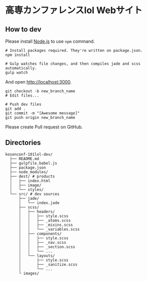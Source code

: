 # 高専カンファレンスlol Webサイト

## How to dev

Please install [Node.js](https://nodejs.org/en/) to use `npm` command.

```
# Install packages required. They're written on package.json.
npm install

# Gulp watches file changes, and then compiles jade and scss automatically.
gulp watch
```

And open [http://localhost:3000](http://localhost:3000).

```
git checkout -b new_branch_name
# Edit files...

# Push dev files
git add .
git commit -m "[Awesome message]"
git push origin new_branch_name
```

Please create Pull request on GitHub.

## Directories

```
kosenconf-101lol-dev/
  ├── README.md
  ├── gulpfile.babel.js
  ├── package.json
  ├── node_modules/
  ├── dest/ # products
  │   ├── index.html
  │   ├── image/
  │   └── styles/
  └── src/ # dev sources
      ├── jade/
      │   └── index.jade
      ├── scss/
      │   ├── headers/
      │   │   ├── style.scss
      │   │   ├── _atoms.scss
      │   │   ├── _mixins.scss
      │   │   └── _variables.scss
      │   ├── components/
      │   │   ├── style.scss
      │   │   ├── _nav.scss
      │   │   ├── _section.scss
      │   │   └── ...
      │   └── layouts/
      │       ├── style.scss
      │       ├── _sanitize.scss
      │       └── ...
      └ images/
```
